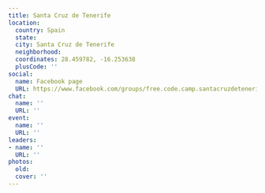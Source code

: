 ```yaml
---
title: Santa Cruz de Tenerife
location:
  country: Spain
  state: 
  city: Santa Cruz de Tenerife
  neighborhood: 
  coordinates: 28.459782, -16.253638
  plusCode: ''
social:
  name: Facebook page
  URL: https://www.facebook.com/groups/free.code.camp.santacruzdetenerife
chat:
  name: ''
  URL: ''
event:
  name: ''
  URL: ''
leaders:
- name: ''
  URL: ''
photos:
  old: 
  cover: ''
---
```

